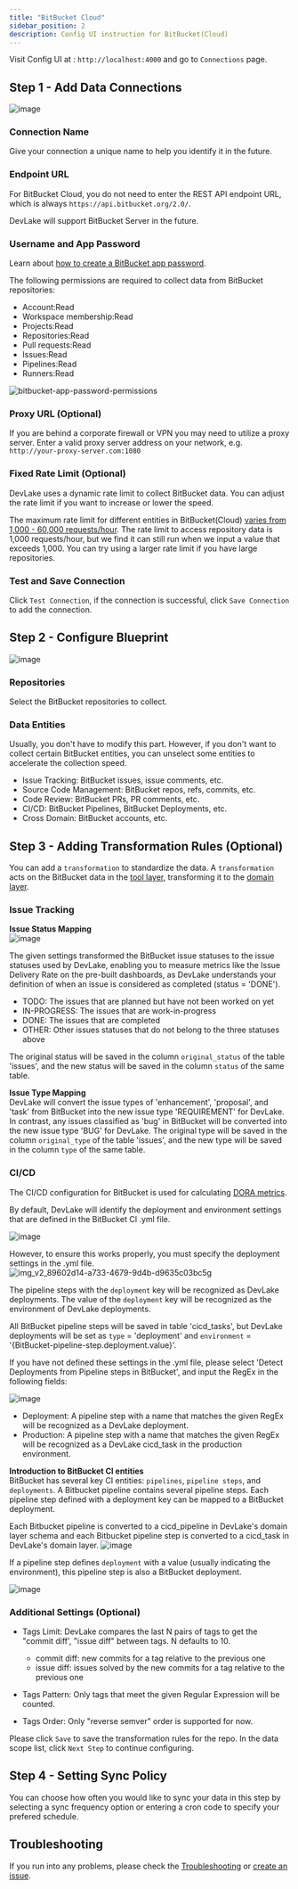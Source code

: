```yaml
---
title: "BitBucket Cloud"
sidebar_position: 2
description: Config UI instruction for BitBucket(Cloud)
---
```


Visit Config UI at : `http://localhost:4000` and go to `Connections` page.

## Step 1 - Add Data Connections

![image](https://user-images.githubusercontent.com/3294100/220118398-2d08070f-0edb-4de6-8696-9ee58b80719b.png)

### Connection Name

Give your connection a unique name to help you identify it in the future.

### Endpoint URL

For BitBucket Cloud, you do not need to enter the REST API endpoint URL, which is always `https://api.bitbucket.org/2.0/`.

DevLake will support BitBucket Server in the future.

### Username and App Password

Learn about [how to create a BitBucket app password](https://support.atlassian.com/bitbucket-cloud/docs/create-an-app-password/).

The following permissions are required to collect data from BitBucket repositories:

- Account:Read
- Workspace membership:Read
- Projects:Read
- Repositories:Read
- Pull requests:Read
- Issues:Read
- Pipelines:Read
- Runners:Read

![bitbucket-app-password-permissions](/img/ConfigUI/bitbucket-app-password-permissions.jpeg)


### Proxy URL (Optional)

If you are behind a corporate firewall or VPN you may need to utilize a proxy server. Enter a valid proxy server address on your network, e.g. `http://your-proxy-server.com:1080`


### Fixed Rate Limit (Optional)

DevLake uses a dynamic rate limit to collect BitBucket data. You can adjust the rate limit if you want to increase or lower the speed.

The maximum rate limit for different entities in BitBucket(Cloud) [varies from 1,000 - 60,000 requests/hour](https://support.atlassian.com/bitbucket-cloud/docs/api-request-limits/). The rate limit to access repository data is 1,000 requests/hour, but we find it can still run when we input a value that exceeds 1,000. You can try using a larger rate limit if you have large repositories.

<!-- ![image](https://user-images.githubusercontent.com/3294100/220094172-9e8e9e8b-75ea-4c3e-8e5b-716320dabb64.png) -->


### Test and Save Connection

Click `Test Connection`, if the connection is successful, click `Save Connection` to add the connection.

## Step 2 - Configure Blueprint

![image](https://user-images.githubusercontent.com/14050754/224308925-449a4d3e-ed52-45e9-bb72-0d2892df374f.png)

### Repositories

Select the BitBucket repositories to collect.

### Data Entities

Usually, you don't have to modify this part. However, if you don't want to collect certain BitBucket entities, you can unselect some entities to accelerate the collection speed.

- Issue Tracking: BitBucket issues, issue comments, etc.
- Source Code Management: BitBucket repos, refs, commits, etc.
- Code Review: BitBucket PRs, PR comments, etc.
- CI/CD: BitBucket Pipelines, BitBucket Deployments, etc.
- Cross Domain: BitBucket accounts, etc.


## Step 3 - Adding Transformation Rules (Optional)
You can add a `transformation` to standardize the data. A `transformation` acts on the BitBucket data in the [tool layer](/docs/DataModels/ToolLayerSchema.md), transforming it to the [domain layer](/docs/DataModels/DevLakeDomainLayerSchema.md).

### Issue Tracking

**Issue Status Mapping**<br/>
![image](https://user-images.githubusercontent.com/14050754/224309704-b096c256-b2cf-4107-b78c-044d06b5f23c.png)

The given settings transformed the BitBucket issue statuses to the issue statuses used by DevLake, enabling you to measure metrics like the Issue Delivery Rate on the pre-built dashboards, as DevLake understands your definition of when an issue is considered as completed (status = 'DONE').

- TODO: The issues that are planned but have not been worked on yet 
- IN-PROGRESS: The issues that are work-in-progress
- DONE: The issues that are completed
- OTHER: Other issues statuses that do not belong to the three statuses above

The original status will be saved in the column `original_status` of the table 'issues', and the new status will be saved in the column `status` of the same table.

**Issue Type Mapping**<br/>
DevLake will convert the issue types of 'enhancement', 'proposal', and 'task' from BitBucket into the new issue type 'REQUIREMENT' for DevLake. In contrast, any issues classified as 'bug' in BitBucket will be converted into the new issue type 'BUG' for DevLake. The original type will be saved in the column `original_type` of the table 'issues', and the new type will be saved in the column `type` of the same table.

### CI/CD
The CI/CD configuration for BitBucket is used for calculating [DORA metrics](../DORA.md).

By default, DevLake will identify the deployment and environment settings that are defined in the BitBucket CI .yml file. 

![image](https://user-images.githubusercontent.com/14050754/224311429-31304867-8cdd-476b-8675-e4acbc17f552.png)

However, to ensure this works properly, you must specify the deployment settings in the .yml file.
![img_v2_89602d14-a733-4679-9d4b-d9635c03bc5g](https://user-images.githubusercontent.com/3294100/221528908-4943b1e6-1398-49e9-8ce9-aa264995f9bc.jpg)

The pipeline steps with the `deployment` key will be recognized as DevLake deployments. The value of the `deployment` key will be recognized as the environment of DevLake deployments.

All BitBucket pipeline steps will be saved in table 'cicd_tasks', but DevLake deployments will be set as `type` = 'deployment' and `environment` = '{BitBucket-pipeline-step.deployment.value}'.

If you have not defined these settings in the .yml file, please select 'Detect Deployments from Pipeline steps in BitBucket', and input the RegEx in the following fields:

![image](https://user-images.githubusercontent.com/14050754/224310350-cc9a4901-476d-4583-ad73-4d3b394bc343.png)

- Deployment: A pipeline step with a name that matches the given RegEx will be recognized as a DevLake deployment.
- Production: A pipeline step with a name that matches the given RegEx will be recognized as a DevLake cicd_task in the production environment.

**Introduction to BitBucket CI entities**<br/>
BitBucket has several key CI entities: `pipelines`, `pipeline steps`, and `deployments`. A Bitbucket pipeline contains several pipeline steps. Each pipeline step defined with a deployment key can be mapped to a BitBucket deployment.

Each Bitbucket pipeline is converted to a cicd_pipeline in DevLake's domain layer schema and each Bitbucket pipeline step is converted to a cicd_task in DevLake's domain layer.
![image](https://user-images.githubusercontent.com/3294100/220288225-71bee07d-c319-45bd-98e5-f4d01359840e.png)

If a pipeline step defines `deployment` with a value (usually indicating the environment), this pipeline step is also a BitBucket deployment.

![image](https://user-images.githubusercontent.com/3294100/221887426-4cae1c46-31ce-4fcd-b773-a54c28af0264.png)

### Additional Settings (Optional)

- Tags Limit: DevLake compares the last N pairs of tags to get the "commit diff', "issue diff" between tags. N defaults to 10.

    - commit diff: new commits for a tag relative to the previous one
    - issue diff: issues solved by the new commits for a tag relative to the previous one

- Tags Pattern: Only tags that meet the given Regular Expression will be counted.

- Tags Order: Only "reverse semver" order is supported for now.

Please click `Save` to save the transformation rules for the repo. In the data scope list, click `Next Step` to continue configuring.

## Step 4 - Setting Sync Policy

You can choose how often you would like to sync your data in this step by selecting a sync frequency option or entering a cron code to specify your prefered schedule.

## Troubleshooting

If you run into any problems, please check the [Troubleshooting](/Troubleshooting/Configuration.md) or [create an issue](https://github.com/apache/incubator-devlake/issues).
